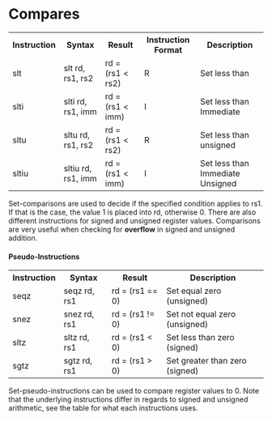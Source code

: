 
# Compares 
<table>
    <tr>
        <th>Instruction</th>
        <th>Syntax</th>
        <th>Result</th>
        <th>Instruction Format</th>
        <th>Description</th>
    </tr>
    <tr>
        <td>slt</td>
        <td>slt rd, rs1, rs2</td>
        <td>rd = (rs1 < rs2)</td>
        <td>R</td>
        <td>Set less than</td>
    </tr>
    <tr>
        <td>slti</td>
        <td>slti rd, rs1, imm</td>
        <td>rd = (rs1 < imm)</td>
        <td>I</td>
        <td>Set less than Immediate</td>
    </tr>
    <tr>
        <td>sltu</td>
        <td>sltu rd, rs1, rs2</td>
        <td>rd = (rs1 < rs2)</td>
        <td>R</td>
        <td>Set less than unsigned</td>
    </tr>
    <tr>
        <td>sltiu</td>
        <td>sltiu rd, rs1, imm</td>
        <td>rd = (rs1 < imm)</td>
        <td>I</td>
        <td>Set less than Immediate Unsigned</td>
    </tr>
</table>

Set-comparisons are used to decide if the specified condition applies to rs1. If that is the case, the value 1 is placed into rd, otherwise 0. There are also different instructions for signed and unsigned register values. Comparisons are very useful when checking for **overflow** in signed and unsigned addition.

#### Pseudo-Instructions

<table>
    <tr>
        <th>Instruction</th>
        <th>Syntax</th>
        <th>Result</th>
        <th>Description</th>
    </tr>
    <tr>
        <td>seqz</td>
        <td>seqz rd, rs1</td>
        <td>rd = (rs1 == 0)</td>
        <td>Set equal zero (unsigned)</td>
    </tr>
    <tr>
        <td>snez</td>
        <td>snez rd, rs1</td>
        <td>rd = (rs1 != 0)</td>
        <td>Set not equal zero (unsigned)</td>
    </tr>
    <tr>
        <td>sltz</td>
        <td>sltz rd, rs1</td>
        <td>rd = (rs1 < 0)</td>
        <td>Set less than zero (signed)</td>
    </tr>
    <tr>
        <td>sgtz</td>
        <td>sgtz rd, rs1</td>
        <td>rd = (rs1 > 0)</td>
        <td>Set greater than zero (signed)</td>
    </tr>

</table>

Set-pseudo-instructions can be used to compare register values to 0. Note that the underlying instructions differ in regards to signed and unsigned arithmetic, see the table for what each instructions uses.